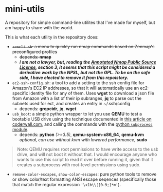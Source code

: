 # mini-utils
A repository for simple command-line utilites that I've made for myself, but am happy to share with the world.

This is what each utility in the repository does:


* ~~`zencli.sh`: a menu to quickly run nmap commands based on Zenmap's preconfigured profiles~~
  * ~~depends: **nmap**~~
  * ***I am not a lawyer, but, reading the [Annotated Nmap Public Source License](https://nmap.org/npsl/npsl-annotated.html), section 3, it seems that this script might be considered a derivative work by the NPSL, but not the GPL. To be on the safe side, I have elected to remove it from this repoistory.***
* `ec2-ssh-config.sh`: a tool to add a setting to the ssh config file for Amazon's EC2 IP addresses, so that it will automatically use an ec2-specific identity file for any of them. Uses **wget** to download a json file from Amazon with a list of their ip subranges, **jq** to parse out the subnets used for ect, and creates an entry in ~/.ssh/config
  * depends: **grepcidr**, **jq**, **wget**
* `usb_boot`: a simple python wrapper to let you use **QEMU** to test a bootable USB drive using the technique documented in [this article on coderwall.com](https://coderwall.com/p/1usy5a/test-your-bootable-usb-drive-with-qemu), and calling the commands with the [python `subprocess` module](https://docs.python.org/3/library/subprocess.html).
  * depends: **python** *(>=3.5)*, **qemu-system-x86_64**, **qemu-kvm** *optional, can use without kvm with lowered performance*, **sudo**
> Note: QEMU requires root permissions to have write access to the usb drive, and will not boot it without that. I would encourage anyone who wants to use this script to read it over before running it, given that it creates a subprocess with root-level permissions using sudo.
* `remove-color-escapes`, `show-color-escapes`: pure python tools to remove or show color/text formatting ANSI escape seqences (specifically those that match the regular expression `'\x1b\\[[0-9;]*m'`).
